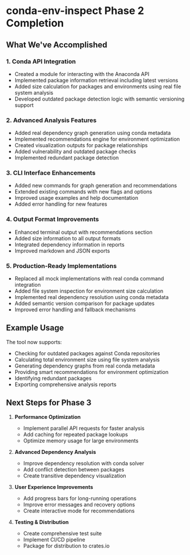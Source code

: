 # conda-env-inspect Phase 2 Completion

## What We've Accomplished

### 1. Conda API Integration
- Created a module for interacting with the Anaconda API
- Implemented package information retrieval including latest versions
- Added size calculation for packages and environments using real file system analysis
- Developed outdated package detection logic with semantic versioning support

### 2. Advanced Analysis Features
- Added real dependency graph generation using conda metadata
- Implemented recommendations engine for environment optimization
- Created visualization outputs for package relationships
- Added vulnerability and outdated package checks
- Implemented redundant package detection

### 3. CLI Interface Enhancements
- Added new commands for graph generation and recommendations
- Extended existing commands with new flags and options
- Improved usage examples and help documentation
- Added error handling for new features

### 4. Output Format Improvements
- Enhanced terminal output with recommendations section
- Added size information to all output formats
- Integrated dependency information in reports
- Improved markdown and JSON exports

### 5. Production-Ready Implementations
- Replaced all mock implementations with real conda command integration
- Added file system inspection for environment size calculation
- Implemented real dependency resolution using conda metadata
- Added semantic version comparison for package updates
- Improved error handling and fallback mechanisms

## Example Usage

The tool now supports:
- Checking for outdated packages against Conda repositories
- Calculating total environment size using file system analysis
- Generating dependency graphs from real conda metadata
- Providing smart recommendations for environment optimization
- Identifying redundant packages
- Exporting comprehensive analysis reports

## Next Steps for Phase 3

1. **Performance Optimization**
   - Implement parallel API requests for faster analysis
   - Add caching for repeated package lookups
   - Optimize memory usage for large environments

2. **Advanced Dependency Analysis**
   - Improve dependency resolution with conda solver
   - Add conflict detection between packages
   - Create transitive dependency visualization

3. **User Experience Improvements**
   - Add progress bars for long-running operations
   - Improve error messages and recovery options
   - Create interactive mode for recommendations

4. **Testing & Distribution**
   - Create comprehensive test suite
   - Implement CI/CD pipeline
   - Package for distribution to crates.io 